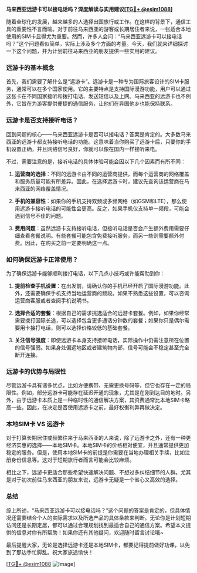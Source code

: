 **马来西亚远游卡可以接电话吗？深度解读与实用建议[[TG💪+ @esim1088](https://t.me/s/esim1088)]**

随着全球化的发展，越来越多的人选择出国旅行或工作。在这样的背景下，通信工具的重要性不言而喻。对于前往马来西亚的游客或长期居住者来说，一张适合本地使用的SIM卡显得尤为重要。然而，许多人会问：“马来西亚远游卡可以接电话吗？”这个问题看似简单，实际上涉及多个方面的考量。今天，我们就来详细探讨一下这个问题，并为计划前往马来西亚的朋友提供一些实用的建议。

### **远游卡的基本概念**

首先，我们需要了解什么是“远游卡”。远游卡是一种专为国际旅客设计的SIM卡服务，通常可以在多个国家使用。它的主要特点是支持国际漫游功能，用户可以通过这张卡在不同国家接听和拨打电话、发送短信以及上网。马来西亚的远游卡也不例外，它旨在为游客提供便捷的通信服务，让他们在异国他乡也能保持联系。

### **远游卡是否支持接听电话？**

回到问题的核心——马来西亚远游卡是否可以接电话？答案是肯定的。大多数马来西亚的远游卡都支持接听电话的功能。这意味着当你购买了远游卡后，只要你的手机设置正确，并且网络信号良好，你就可以像在国内一样接听来电。

不过，需要注意的是，接听电话的具体体验可能会因以下几个因素而有所不同：

1. **运营商的选择**：不同的远游卡由不同的运营商提供，而每个运营商的网络覆盖和服务质量可能有所差异。因此，在选择远游卡时，建议先查询该运营商在马来西亚的网络覆盖情况。
   
2. **手机的兼容性**：如果你的手机支持双频或多频网络（如GSM和LTE），那么使用远游卡接听电话的可能性会更高。反之，如果手机仅支持单一频段，可能会遇到信号不佳的问题。

3. **费用问题**：虽然远游卡支持接听电话，但接听电话是否会产生额外费用需要仔细查看套餐说明。有些套餐可能包含免费接听服务，而另一些则需要额外付费。因此，在购买之前一定要明确这一点。

### **如何确保远游卡正常使用？**

为了确保远游卡能够顺利接打电话，以下几点小技巧或许能帮助到你：

1. **提前检查手机设置**：在出发前，请确认你的手机已经开启了国际漫游功能。此外，还需要确保手机支持当地运营商的频段。如果不熟悉这些设置，可以咨询运营商客服或者查阅手机说明书。

2. **选择合适的套餐**：根据自己的需求挑选适合的远游卡套餐。例如，如果你经常需要拨打国际长途，可以选择包含更多通话分钟数的套餐；如果你只是偶尔需要用卡接打电话，则可以选择价格较低的基础套餐。

3. **关注信号强度**：即使远游卡本身支持接听电话，实际操作中仍需注意所在位置的信号强弱。如果身处偏远地区或者建筑物内部，信号可能会不稳定甚至完全断开连接。

### **远游卡的优势与局限性**

尽管远游卡具有诸多优点，比如方便携带、无需更换号码等，但它也存在一定的局限性。例如，部分远游卡可能存在延迟开通的现象，尤其是在刚到达目的地时。另外，由于远游卡本质上是一种临时性的通信解决方案，其资费通常比本地SIM卡略高一些。因此，在决定是否使用远游卡之前，最好权衡利弊再做决定。

### **本地SIM卡 VS 远游卡**

对于打算长期居住或频繁往来于马来西亚的人来说，除了远游卡之外，还有一种更经济实惠的选择——本地SIM卡。本地SIM卡的价格相对便宜，并且通常提供更加稳定的服务。但是，使用本地SIM卡的前提是你需要在当地办理相关手续，比如注册身份信息等。这对于短期旅行者而言可能会比较麻烦。

相比之下，远游卡更适合那些希望快速解决问题、不想过多纠结细节的人群。尤其是对于初次前往马来西亚的朋友来说，远游卡无疑是一个省心又高效的选择。

### **总结**

综上所述，“马来西亚远游卡可以接电话吗？”这个问题的答案是肯定的，但具体情况还需要结合个人的实际需求以及所选产品的具体条款来判断。无论你是计划短期访问还是长期定居，都可以通过合理规划找到最适合自己的通信方案。希望本文提供的信息对你有所帮助！如果你还有其他疑问，欢迎随时留言讨论哦~

最后提醒大家，无论是选择远游卡还是本地SIM卡，都要记得提前做好功课，以免到了那边手忙脚乱。祝大家旅途愉快！

[[TG💪+ @esim1088](https://t.me/s/esim1088) ![Image](https://i.postimg.cc/4NQfJmqS/Snipaste-2025-05-13-00-14-12.png)]